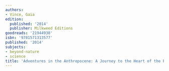 ```yaml
---
authors:
- Vince, Gaia
edition:
  published: '2014'
  publisher: Milkweed Editions
goodreads: '21944938'
isbn: '9781571313577'
published: '2014'
subjects:
- beyond-nature
- science
title: 'Adventures in the Anthropocene: A Journey to the Heart of the Planet We Made'
---
```


